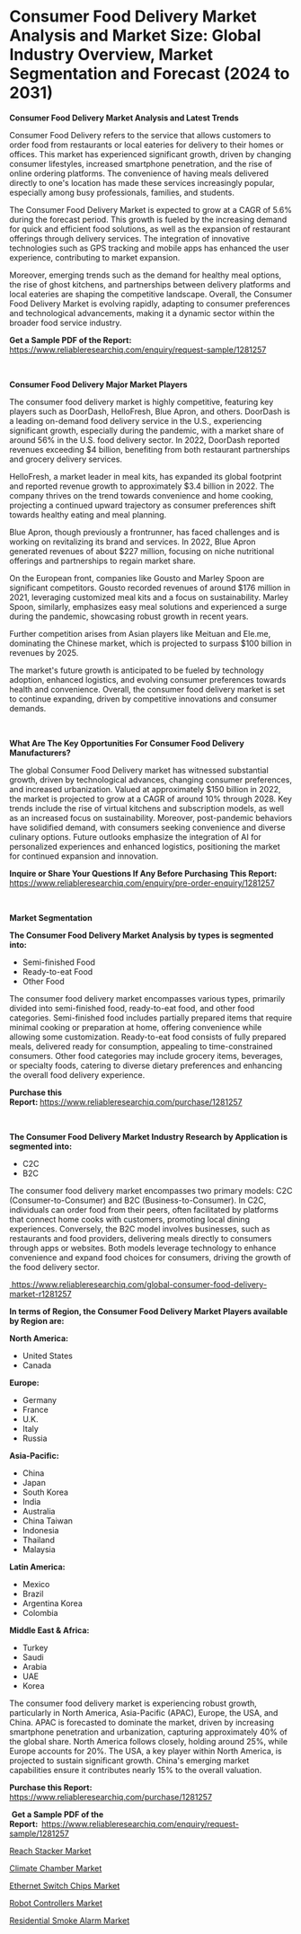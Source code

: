 <p><h1>Consumer Food Delivery Market Analysis and Market Size: Global Industry Overview, Market Segmentation and Forecast (2024 to 2031)</h1></p><p><strong>Consumer Food Delivery Market Analysis and Latest Trends</strong></p>
<p><p>Consumer Food Delivery refers to the service that allows customers to order food from restaurants or local eateries for delivery to their homes or offices. This market has experienced significant growth, driven by changing consumer lifestyles, increased smartphone penetration, and the rise of online ordering platforms. The convenience of having meals delivered directly to one's location has made these services increasingly popular, especially among busy professionals, families, and students.</p><p>The Consumer Food Delivery Market is expected to grow at a CAGR of 5.6% during the forecast period. This growth is fueled by the increasing demand for quick and efficient food solutions, as well as the expansion of restaurant offerings through delivery services. The integration of innovative technologies such as GPS tracking and mobile apps has enhanced the user experience, contributing to market expansion.</p><p>Moreover, emerging trends such as the demand for healthy meal options, the rise of ghost kitchens, and partnerships between delivery platforms and local eateries are shaping the competitive landscape. Overall, the Consumer Food Delivery Market is evolving rapidly, adapting to consumer preferences and technological advancements, making it a dynamic sector within the broader food service industry.</p></p>
<p><strong>Get a Sample PDF of the Report:&nbsp;</strong> <a href="https://www.reliableresearchiq.com/enquiry/request-sample/1281257?utm_campaign=1117&utm_medium=2&utm_source=Github&utm_content=ia&utm_term=16122024&utm_id=consumer-food-delivery">https://www.reliableresearchiq.com/enquiry/request-sample/1281257</a></p>
<p>&nbsp;</p>
<p><strong>Consumer Food Delivery Major Market Players</strong></p>
<p><p>The consumer food delivery market is highly competitive, featuring key players such as DoorDash, HelloFresh, Blue Apron, and others. DoorDash is a leading on-demand food delivery service in the U.S., experiencing significant growth, especially during the pandemic, with a market share of around 56% in the U.S. food delivery sector. In 2022, DoorDash reported revenues exceeding $4 billion, benefiting from both restaurant partnerships and grocery delivery services.</p><p>HelloFresh, a market leader in meal kits, has expanded its global footprint and reported revenue growth to approximately $3.4 billion in 2022. The company thrives on the trend towards convenience and home cooking, projecting a continued upward trajectory as consumer preferences shift towards healthy eating and meal planning.</p><p>Blue Apron, though previously a frontrunner, has faced challenges and is working on revitalizing its brand and services. In 2022, Blue Apron generated revenues of about $227 million, focusing on niche nutritional offerings and partnerships to regain market share.</p><p>On the European front, companies like Gousto and Marley Spoon are significant competitors. Gousto recorded revenues of around $176 million in 2021, leveraging customized meal kits and a focus on sustainability. Marley Spoon, similarly, emphasizes easy meal solutions and experienced a surge during the pandemic, showcasing robust growth in recent years.</p><p>Further competition arises from Asian players like Meituan and Ele.me, dominating the Chinese market, which is projected to surpass $100 billion in revenues by 2025.</p><p>The market's future growth is anticipated to be fueled by technology adoption, enhanced logistics, and evolving consumer preferences towards health and convenience. Overall, the consumer food delivery market is set to continue expanding, driven by competitive innovations and consumer demands.</p></p>
<p>&nbsp;</p>
<p><strong>What Are The Key Opportunities For Consumer Food Delivery Manufacturers?</strong></p>
<p><p>The global Consumer Food Delivery market has witnessed substantial growth, driven by technological advances, changing consumer preferences, and increased urbanization. Valued at approximately $150 billion in 2022, the market is projected to grow at a CAGR of around 10% through 2028. Key trends include the rise of virtual kitchens and subscription models, as well as an increased focus on sustainability. Moreover, post-pandemic behaviors have solidified demand, with consumers seeking convenience and diverse culinary options. Future outlooks emphasize the integration of AI for personalized experiences and enhanced logistics, positioning the market for continued expansion and innovation.</p></p>
<p><strong>Inquire or Share Your Questions If Any Before Purchasing This Report:</strong> <a href="https://www.reliableresearchiq.com/enquiry/pre-order-enquiry/1281257?utm_campaign=1117&utm_medium=2&utm_source=Github&utm_content=ia&utm_term=16122024&utm_id=consumer-food-delivery">https://www.reliableresearchiq.com/enquiry/pre-order-enquiry/1281257</a></p>
<p>&nbsp;</p>
<p><strong>Market Segmentation</strong></p>
<p><strong>The Consumer Food Delivery Market Analysis by types is segmented into:</strong></p>
<p><ul><li>Semi-finished Food</li><li>Ready-to-eat Food</li><li>Other Food</li></ul></p>
<p><p>The consumer food delivery market encompasses various types, primarily divided into semi-finished food, ready-to-eat food, and other food categories. Semi-finished food includes partially prepared items that require minimal cooking or preparation at home, offering convenience while allowing some customization. Ready-to-eat food consists of fully prepared meals, delivered ready for consumption, appealing to time-constrained consumers. Other food categories may include grocery items, beverages, or specialty foods, catering to diverse dietary preferences and enhancing the overall food delivery experience.</p></p>
<p><strong>Purchase this Report:&nbsp;</strong><a href="https://www.reliableresearchiq.com/purchase/1281257?utm_campaign=1117&utm_medium=2&utm_source=Github&utm_content=ia&utm_term=16122024&utm_id=consumer-food-delivery">https://www.reliableresearchiq.com/purchase/1281257</a></p>
<p>&nbsp;</p>
<p><strong>The Consumer Food Delivery Market Industry Research by Application is segmented into:</strong></p>
<p><ul><li>C2C</li><li>B2C</li></ul></p>
<p><p>The consumer food delivery market encompasses two primary models: C2C (Consumer-to-Consumer) and B2C (Business-to-Consumer). In C2C, individuals can order food from their peers, often facilitated by platforms that connect home cooks with customers, promoting local dining experiences. Conversely, the B2C model involves businesses, such as restaurants and food providers, delivering meals directly to consumers through apps or websites. Both models leverage technology to enhance convenience and expand food choices for consumers, driving the growth of the food delivery sector.</p></p>
<p><a href="https://www.reliableresearchiq.com/global-consumer-food-delivery-market-r1281257?utm_campaign=1117&utm_medium=2&utm_source=Github&utm_content=ia&utm_term=16122024&utm_id=consumer-food-delivery">&nbsp;https://www.reliableresearchiq.com/global-consumer-food-delivery-market-r1281257</a></p>
<p><strong>In terms of Region, the Consumer Food Delivery Market Players available by Region are:</strong></p>
<p>
    <p> <strong> North America: </strong>
        <ul>
            <li>United States</li>
            <li>Canada</li>
        </ul>
        </p> 
    <p> <strong> Europe: </strong>
        <ul>
            <li>Germany</li>
            <li>France</li>
            <li>U.K.</li>
            <li>Italy</li>
            <li>Russia</li>
        </ul>
        </p> 
    <p> <strong> Asia-Pacific: </strong>
        <ul>
            <li>China</li>
            <li>Japan</li>
            <li>South Korea</li>
            <li>India</li>
            <li>Australia</li>
            <li>China Taiwan</li>
            <li>Indonesia</li>
            <li>Thailand</li>
            <li>Malaysia</li>
        </ul>
        </p> 
    <p> <strong> Latin America: </strong>
        <ul>
            <li>Mexico</li>
            <li>Brazil</li>
            <li>Argentina Korea</li>
            <li>Colombia</li>
        </ul>
        </p> 
    <p> <strong> Middle East & Africa: </strong>
        <ul>
            <li>Turkey</li>
            <li>Saudi</li>
            <li>Arabia</li>
            <li>UAE</li>
            <li>Korea</li>
        </ul>
    </p>
    </p>
<p><p>The consumer food delivery market is experiencing robust growth, particularly in North America, Asia-Pacific (APAC), Europe, the USA, and China. APAC is forecasted to dominate the market, driven by increasing smartphone penetration and urbanization, capturing approximately 40% of the global share. North America follows closely, holding around 25%, while Europe accounts for 20%. The USA, a key player within North America, is projected to sustain significant growth. China's emerging market capabilities ensure it contributes nearly 15% to the overall valuation.</p></p>
<p><strong>Purchase this Report: </strong><a href="https://www.reliableresearchiq.com/purchase/1281257?utm_campaign=1117&utm_medium=2&utm_source=Github&utm_content=ia&utm_term=16122024&utm_id=consumer-food-delivery">https://www.reliableresearchiq.com/purchase/1281257</a></p>
<p>&nbsp;<strong>Get a Sample PDF of the Report:&nbsp;&nbsp;</strong><a href="https://www.reliableresearchiq.com/enquiry/request-sample/1281257?utm_campaign=1117&utm_medium=2&utm_source=Github&utm_content=ia&utm_term=16122024&utm_id=consumer-food-delivery">https://www.reliableresearchiq.com/enquiry/request-sample/1281257</a></p>
<p><strong></strong></p>
<p><p><a href="https://www.linkedin.com/pulse/global-reach-stacker-market-outlook-growth-trends-8gk2e?utm_campaign=1117&utm_medium=2&utm_source=Github&utm_content=ia&utm_term=16122024&utm_id=consumer-food-delivery">Reach Stacker Market</a></p><p><a href="https://www.linkedin.com/pulse/climate-chamber-market-analysis-anticipated-146-cagr-growth-hyxre?utm_campaign=1117&utm_medium=2&utm_source=Github&utm_content=ia&utm_term=16122024&utm_id=consumer-food-delivery">Climate Chamber Market</a></p><p><a href="https://www.linkedin.com/pulse/market-overview-ethernet-switch-chips-projected-grow-5-cagr-nosde?utm_campaign=1117&utm_medium=2&utm_source=Github&utm_content=ia&utm_term=16122024&utm_id=consumer-food-delivery">Ethernet Switch Chips Market</a></p><p><a href="https://www.linkedin.com/pulse/marketsize2024-2031withcagrof142factorsinfluencinggrowt-tlwce?utm_campaign=1117&utm_medium=2&utm_source=Github&utm_content=ia&utm_term=16122024&utm_id=consumer-food-delivery">Robot Controllers Market</a></p><p><a href="https://www.linkedin.com/pulse/growth-rate-size-residential-smoke-alarm-market-anextraordinary-t4h2f?utm_campaign=1117&utm_medium=2&utm_source=Github&utm_content=ia&utm_term=16122024&utm_id=consumer-food-delivery">Residential Smoke Alarm Market</a></p></p>